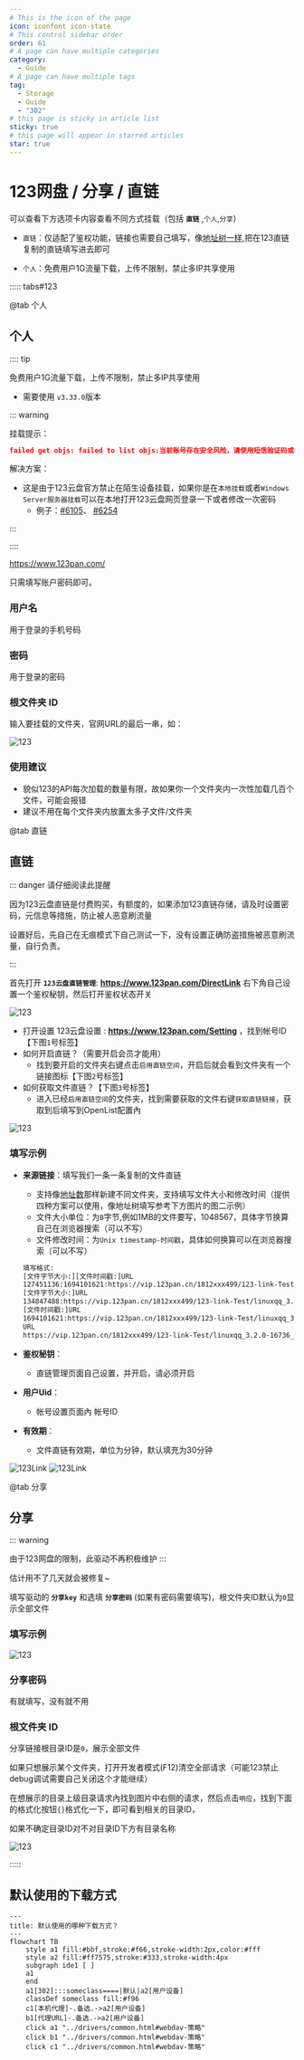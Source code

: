 ```yaml
---
# This is the icon of the page
icon: iconfont icon-state
# This control sidebar order
order: 61
# A page can have multiple categories
category:
  - Guide
# A page can have multiple tags
tag:
  - Storage
  - Guide
  - "302"
# this page is sticky in article list
sticky: true
# this page will appear in starred articles
star: true
---
```


# 123网盘 / 分享 / 直链

可以查看下方选项卡内容查看不同方式挂载（包括 **`直链`** ,`个人`,`分享`）

- `直链`：仅适配了鉴权功能，链接也需要自己填写，像[地址树一样](/zh/guide/drivers/UrlTree.md),把在123直链复制的直链填写进去即可

- `个人`：免费用户1G流量下载，上传不限制，禁止多IP共享使用



::::: tabs#123

@tab 个人

## **个人**

:::: tip

免费用户1G流量下载，上传不限制，禁止多IP共享使用

- 需要使用 `v3.33.0`版本

::: warning 

挂载提示：

```json
failed get objs: failed to list objs:当前账号存在安全风险，请使用短信验证码或者微信进行登录。
```

解决方案：

- 这是由于123云盘官方禁止在陌生设备挂载，如果你是在`本地挂载`或者`Windows Server服务器挂载`可以在本地打开123云盘网页登录一下或者修改一次密码
  - 例子：[#6105](https://github.com/alist-org/alist/discussions/6105#discussioncomment-8628361)、 [#6254](https://github.com/alist-org/alist/discussions/6254#discussioncomment-8884882)



:::

::::

https://www.123pan.com/

只需填写账户密码即可。

### **用户名**

用于登录的手机号码

### **密码**

用于登录的密码

### **根文件夹 ID**

输入要挂载的文件夹，官网URL的最后一串，如：

![123](/img/drivers/123/123.png)

### **使用建议**

- 貌似123的API每次加载的数量有限，故如果你一个文件夹内一次性加载几百个文件，可能会报错
- 建议不用在每个文件夹内放置太多子文件/文件夹



@tab 直链

## **直链**

::: danger 请仔细阅读此提醒

因为123云盘直链是付费购买，有额度的，如果添加123直链存储，请及时设置密码，元信息等措施，防止被人恶意刷流量

设置好后，先自己在无痕模式下自己测试一下，没有设置正确防盗措施被恶意刷流量，自行负责。

:::

首先打开 **`123云盘直链管理`**: **https://www.123pan.com/DirectLink** 右下角自己设置一个鉴权秘钥，然后打开鉴权状态开关

![123](/img/drivers/123/123_link_1.png)

- 打开设置 123云盘设置 : **https://www.123pan.com/Setting** ，找到帐号ID【下图`1`号标签】
- 如何开启直链？（需要开启会员才能用）
  - 找到要开启的文件夹右键点击`启用直链空间`，开启后就会看到文件夹有一个链接图标【下图`2`号标签】
- 如何获取文件直链？【下图`3`号标签】
  - 进入已经`启用直链空间`的文件夹，找到需要获取的文件右键`获取直链链接`，获取到后填写到OpenList配置內

![123](/img/drivers/123/123_link_2.png)

### **填写示例**

- **来源链接**：填写我们一条一条复制的文件直链

  - 支持像[地址数](/zh/guide/drivers/UrlTree.md)那样新建不同文件夹，支持填写文件大小和修改时间（提供四种方案可以使用，像地址树填写参考下方图片的图二示例）
  - 文件大小单位：为`B`字节,例如1MB的文件要写，1048567，具体字节换算自己在浏览器搜索（可以不写）
  - 文件修改时间：为`Unix timestamp-时间戳`，具体如何换算可以在浏览器搜索（可以不写）

  ```txt
  填写格式:
  [文件字节大小:][文件时间戳:]URL
  127451136:1694101621:https://vip.123pan.cn/1812xxx499/123-link-Test/linuxqq_3.2.0-16736_mips64el.deb
  [文件字节大小:]URL
  134847488:https://vip.123pan.cn/1812xxx499/123-link-Test/linuxqq_3.2.0-16736_loong64.deb
  [文件时间戳:]URL
  1694101621:https://vip.123pan.cn/1812xxx499/123-link-Test/linuxqq_3.2.0-16736_arm64.AppImage
  URL
  https://vip.123pan.cn/1812xxx499/123-link-Test/linuxqq_3.2.0-16736_x86_64.AppImage
  ```

- **鉴权秘钥**：

  - 直链管理页面自己设置，并开启，请必须开启

- **用户Uid**：

  - 帐号设置页面內 帐号ID

- **有效期**：

  - 文件直链有效期，单位为分钟，默认填充为30分钟

<div class="image-preview">  
    <img src="/img/drivers/123/123_link_3.png" alt="123Link" title="123Link"/>
    <img src="/img/drivers/123/123_link_4.png" alt="123Link" title="123Link"/>
</div>


@tab 分享

## **分享**

::: warning 

由于123网盘的限制，此驱动不再积极维护
:::

估计用不了几天就会被修复~

填写驱动的 **`分享key`** 和选填 **`分享密码`** (如果有密码需要填写)，根文件夹ID默认为`0`显示全部文件

### **填写示例**

![123](/img/drivers/123/123_add_demo.png)

### **分享密码**

有就填写，没有就不用

### **根文件夹 ID**

分享链接根目录ID是`0`，展示全部文件

如果只想展示某个文件夹，打开开发者模式(F12)清空全部请求（可能123禁止debug调试需要自己关闭这个才能继续）

在想展示的目录上级目录请求內找到图片中右侧的请求，然后点击`响应`，找到下面的格式化按钮`{}`格式化一下，即可看到相关的目录ID，

如果不确定目录ID对不对目录ID下方有目录名称

![123](/img/drivers/123/123_fl_id.png)

:::::





## **默认使用的下载方式**

```mermaid
---
title: 默认使用的哪种下载方式？
---
flowchart TB
    style a1 fill:#bbf,stroke:#f66,stroke-width:2px,color:#fff
    style a2 fill:#ff7575,stroke:#333,stroke-width:4px
    subgraph ide1 [ ]
    a1
    end
    a1[302]:::someclass====|默认|a2[用户设备]
    classDef someclass fill:#f96
    c1[本机代理]-.备选.->a2[用户设备]
    b1[代理URL]-.备选.->a2[用户设备]
    click a1 "../drivers/common.html#webdav-策略"
    click b1 "../drivers/common.html#webdav-策略"
    click c1 "../drivers/common.html#webdav-策略"
```